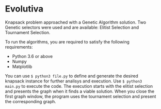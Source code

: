 # Evolutiva
Knapsack problem approached with a Genetic Algorithm solution. Two Genetic selectors were used and are available: Elitist Selection and Tournament Selection.

To run the algorithms, you are required to satisfy the following requirements:
- Python 3.6 or above
- Numpy
- Matplotlib

You can use `$ python3 file.py` to define and generate the desired knapsack instance for further analisys and execution.
Use `$ python3 main.py` to execute the code.
The execution starts with the elitist selection and presents the graph when it finds a viable solution.
When you close the first graph window, the program uses the tournament selection and present the corresponding graph.

